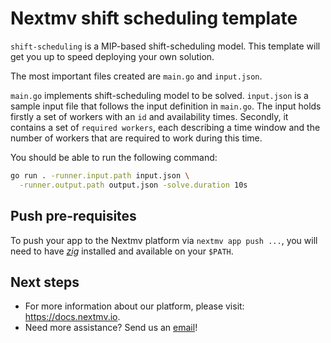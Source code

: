 # Nextmv shift scheduling template

`shift-scheduling` is a MIP-based shift-scheduling model. This template will get
you up to speed deploying your own solution.

The most important files created are `main.go` and `input.json`.

`main.go` implements shift-scheduling model to be solved. `input.json` is a
sample input file that follows the input definition in `main.go`. The input
holds firstly a set of workers with an `id` and availability times. Secondly, it
contains a set of `required workers`, each describing a time window and the
number of workers that are required to work during this time.

You should be able to run the following command:

```bash
go run . -runner.input.path input.json \
  -runner.output.path output.json -solve.duration 10s
```

## Push pre-requisites

To push your app to the Nextmv platform via `nextmv app push ...`, you will need
to have [_zig_](https://ziglang.org/download/) installed and available on your
`$PATH`.

## Next steps

* For more information about our platform, please visit: <https://docs.nextmv.io>.
* Need more assistance? Send us an [email](mailto:support@nextmv.io)!
